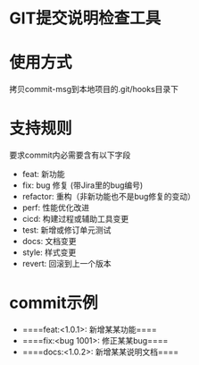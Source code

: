 # GIT提交说明检查工具

# 使用方式
拷贝commit-msg到本地项目的.git/hooks目录下

# 支持规则
要求commit内必需要含有以下字段
- feat: 新功能
- fix: bug 修复 (带Jira里的bug编号)
- refactor: 重构（非新功能也不是bug修复的变动）
- perf: 性能优化改进
- cicd: 构建过程或辅助工具变更
- test: 新增或修订单元测试
- docs: 文档变更
- style: 样式变更
- revert: 回滚到上一个版本

# commit示例
- ====feat:<1.0.1>: 新增某某功能====
- ====fix:<bug 1001>: 修正某某bug====
- ====docs:<1.0.2>: 新增某某说明文档====
